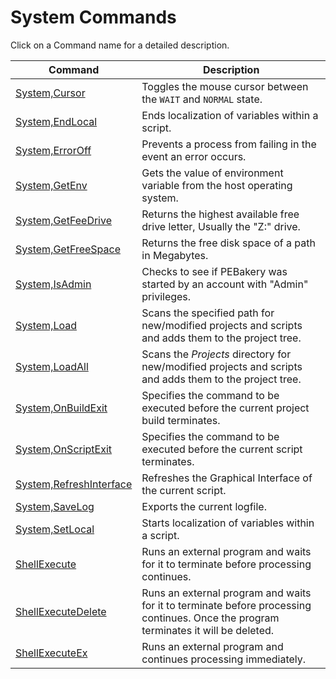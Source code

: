 # System Commands

Click on a Command name for a detailed description.

| Command | Description |
| --- | --- |
| [System,Cursor](./Cursor.md) | Toggles the mouse cursor between the `WAIT` and `NORMAL` state. |
| [System,EndLocal](./EndLocal.md) | Ends localization of variables within a script. |
| [System,ErrorOff](./ErrorOff.md) | Prevents a process from failing in the event an error occurs. |
| [System,GetEnv](./GetEnv.md) | Gets the value of environment variable from the host operating system. |
| [System,GetFeeDrive](./GetFeeDrive.md) | Returns the highest available free drive letter, Usually the "Z:" drive. |
| [System,GetFreeSpace](./GetFreeSpace.md) | Returns the free disk space of a path in Megabytes. |
| [System,IsAdmin](./IsAdmin.md) | Checks to see if PEBakery was started by an account with "Admin" privileges. |
| [System,Load](./Load.md) | Scans the specified path for new/modified projects and scripts and adds them to the project tree. |
| [System,LoadAll](./LoadAll.md) | Scans the *Projects* directory for new/modified projects and scripts and adds them to the project tree. |
| [System,OnBuildExit](./OnBuildExit.md) | Specifies the command to be executed before the current project build terminates. |
| [System,OnScriptExit](./OnScriptExit.md) | Specifies the command to be executed before the current script terminates. |
| [System,RefreshInterface](./RefreshInterface.md) | Refreshes the Graphical Interface of the current script. |
| [System,SaveLog](./SaveLog.md) | Exports the current logfile. |
| [System,SetLocal](./SetLocal.md) | Starts localization of variables within a script. |
| [ShellExecute](./ShellExecute.md) | Runs an external program and waits for it to terminate before processing continues. |
| [ShellExecuteDelete](./ShellExecuteDelete.md) | Runs an external program and waits for it to terminate before processing continues. Once the program terminates it will be deleted. |
| [ShellExecuteEx](./ShellExecuteEx.md) | Runs an external program and continues processing immediately. |